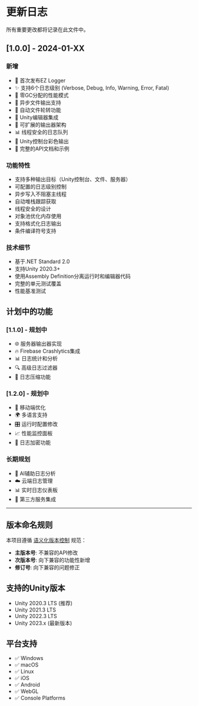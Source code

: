 # 更新日志

所有重要更改都将记录在此文件中。

## [1.0.0] - 2024-01-XX

### 新增
- 🎉 首次发布EZ Logger
- ✨ 支持6个日志级别 (Verbose, Debug, Info, Warning, Error, Fatal)
- 🚀 零GC分配的性能模式
- 📁 异步文件输出支持
- 🔄 自动文件轮转功能
- 🎯 Unity编辑器集成
- 🔧 可扩展的输出器架构
- 📊 线程安全的日志队列
- 🎨 Unity控制台彩色输出
- 📝 完整的API文档和示例

### 功能特性
- 支持多种输出目标（Unity控制台、文件、服务器）
- 可配置的日志级别控制
- 异步写入不阻塞主线程
- 自动堆栈跟踪获取
- 线程安全的设计
- 对象池优化内存使用
- 支持格式化日志输出
- 条件编译符号支持

### 技术细节
- 基于.NET Standard 2.0
- 支持Unity 2020.3+
- 使用Assembly Definition分离运行时和编辑器代码
- 完整的单元测试覆盖
- 性能基准测试

## 计划中的功能

### [1.1.0] - 规划中
- 🌐 服务器输出器实现
- 🔥 Firebase Crashlytics集成
- 📊 日志统计和分析
- 🔍 高级日志过滤器
- 💾 日志压缩功能

### [1.2.0] - 规划中
- 📱 移动端优化
- 🌍 多语言支持
- 🎛️ 运行时配置修改
- 📈 性能监控面板
- 🔐 日志加密功能

### 长期规划
- 🤖 AI辅助日志分析
- ☁️ 云端日志管理
- 📊 实时日志仪表板
- 🔗 第三方服务集成

---

## 版本命名规则

本项目遵循 [语义化版本控制](https://semver.org/lang/zh-CN/) 规范：

- **主版本号**: 不兼容的API修改
- **次版本号**: 向下兼容的功能性新增
- **修订号**: 向下兼容的问题修正

## 支持的Unity版本

- Unity 2020.3 LTS (推荐)
- Unity 2021.3 LTS
- Unity 2022.3 LTS
- Unity 2023.x (最新版本)

## 平台支持

- ✅ Windows
- ✅ macOS  
- ✅ Linux
- ✅ iOS
- ✅ Android
- ✅ WebGL
- ✅ Console Platforms
